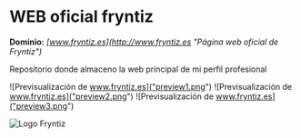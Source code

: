 # WEB oficial fryntiz
**Dominio:** *[www.fryntiz.es](http://www.fryntiz.es "Página web oficial de Fryntiz")*

Repositorio donde almaceno la web principal de mi perfil profesional

![Previsualización de www.fryntiz.es]("preview1.png")
![Previsualización de www.fryntiz.es]("preview2.png")
![Previsualización de www.fryntiz.es]("preview3.png")


![Logo Fryntiz](http://www.fryntiz.es/images/LogoFryntiz.png "Logo Fryntiz")
